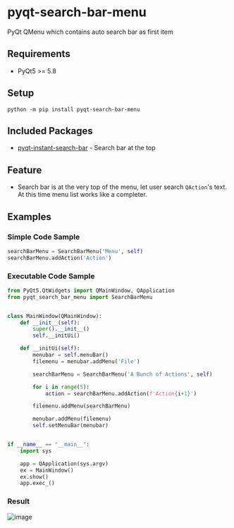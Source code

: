 # pyqt-search-bar-menu
PyQt QMenu which contains auto search bar as first item

## Requirements
* PyQt5 >= 5.8

## Setup
`python -m pip install pyqt-search-bar-menu`

## Included Packages
* <a href="https://github.com/yjg30737/pyqt-auto-search-bar.git">pyqt-instant-search-bar</a> - Search bar at the top

## Feature
* Search bar is at the very top of the menu, let user search `QAction`'s text. At this time menu list works like a completer.   

## Examples
### Simple Code Sample
```python
searchBarMenu = SearchBarMenu('Menu', self)
searchBarMenu.addAction('Action')
```
### Executable Code Sample
```python
from PyQt5.QtWidgets import QMainWindow, QApplication
from pyqt_search_bar_menu import SearchBarMenu


class MainWindow(QMainWindow):
    def __init__(self):
        super().__init__()
        self.__initUi()

    def __initUi(self):
        menubar = self.menuBar()
        filemenu = menubar.addMenu('File')

        searchBarMenu = SearchBarMenu('A Bunch of Actions', self)

        for i in range(5):
            action = searchBarMenu.addAction(f'Action{i+1}')

        filemenu.addMenu(searchBarMenu)

        menubar.addMenu(filemenu)
        self.setMenuBar(menubar)


if __name__ == "__main__":
    import sys

    app = QApplication(sys.argv)
    ex = MainWindow()
    ex.show()
    app.exec_()
```

### Result

![image](https://user-images.githubusercontent.com/55078043/155654071-0569381a-e319-468a-aac9-716307c20821.png)

